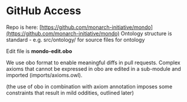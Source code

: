 # GitHub Access
Repo is here: [https://github.com/monarch-initiative/mondo](https://github.com/monarch-initiative/mondo)
Ontology structure is standard - e.g. src/ontology/ for source files for ontology

Edit file is **mondo-edit.obo**

We use obo format to enable meaningful diffs in pull requests. Complex axioms that cannot be expressed in obo are edited in a sub-module and imported (imports/axioms.owl).

(the use of obo in combination with axiom annotation imposes some constraints that result in mild oddities, outlined later)

